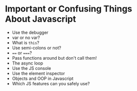 Important or Confusing Things About Javascript
==========

* Use the debugger
* var or no var?
* What is `this`?
* Use semi-colons or not?
* `==` or `===`? 
* Pass functions around but don't call them!
* The async loop
* Use the JS console
* Use the element inspector
* Objects and OOP in Javascript
* Which JS features can you safely use?

